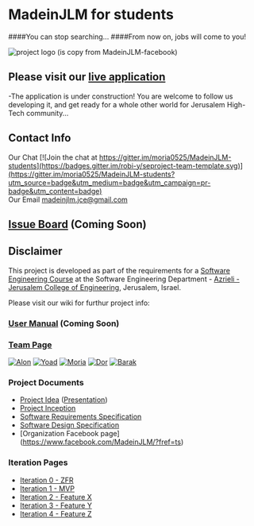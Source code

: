# MadeinJLM for students
####You can stop searching...
####From now on, jobs will come to you!
<br />


![project logo (is copy from MadeinJLM-facebook)](https://github.com/moria0525/MadeinJLM-students/blob/master/logo.png)

## Please visit our [live application](http://task1-moria0525.azurewebsites.net)
-The application is under construction! You are welcome to follow us developing it, and get ready for a whole other world for Jerusalem High-Tech community...

## Contact Info
Our Chat
[![Join the chat at https://gitter.im/moria0525/MadeinJLM-students](https://badges.gitter.im/robi-y/seproject-team-template.svg)](https://gitter.im/moria0525/MadeinJLM-students?utm_source=badge&utm_medium=badge&utm_campaign=pr-badge&utm_content=badge)
<br />
Our Email
madeinjlm.jce@gmail.com


## [Issue Board](https://huboard.com/robi-y/seproject-team-template#/) (Coming Soon)

## Disclaimer
This project is developed as part of the requirements for a [Software Engineering Course](https://github.com/jce-il/se-class/wiki) at the Software Engineering Department - [Azrieli - Jerusalem College of Engineering](http://www.jce.ac.il/), Jerusalem, Israel.

Please visit our wiki for furthur project info: 

### [User Manual](../../wiki/user-manual) (Coming Soon)

### [Team Page](../../wiki/team)
[![Alon](https://avatars1.githubusercontent.com/u/17544440?v=3&s=80)](https://github.com/alonshmilo)
[![Yoad](https://avatars3.githubusercontent.com/u/17547266?v=3&s=80)](https://github.com/sh00ki)
[![Moria](https://avatars1.githubusercontent.com/u/17547064?v=3&s=80)](https://github.com/moria0525)
[![Dor](https://avatars1.githubusercontent.com/u/17564511?v=3&s=80)](https://github.com/Dor-H)
[![Barak](https://avatars2.githubusercontent.com/u/9195309?v=3&s=80)](https://github.com/Think-Smart)

### Project Documents
- [Project Idea](docs/idea.pdf) ([Presentation](docs/Presentation.pdf))
- [Project Inception](../../wiki/Project-Inception-and-Planing)
- [Software Requirements Specification](../../wiki/srs)
- [Software Design Specification](../../wiki/sds)
- [Organization Facebook page] (https://www.facebook.com/MadeinJLM/?fref=ts)

### Iteration Pages
- [Iteration 0 - ZFR](../../wiki/iter0-zfr)
- [Iteration 1 - MVP]()
- [Iteration 2 - Feature X]()
- [Iteration 3 - Feature Y]()
- [Iteration 4 - Feature Z]()



